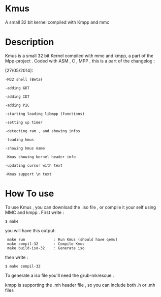 Kmus
====

A small 32 bit kernel compiled with Kmpp and mmc

Description
===

Kmus is a small 32 bit Kernel compiled with mmc and kmpp, a part of the Mpp-project . Coded with ASM , C , MPP , this is a part of the changelog :

[27/05/2014]:

    -M32 shell (Beta)

    -adding GDT

    -adding IDT

    -adding PIC

    -starting loading libmpp (functions)

    -setting up timer

    -detecting ram , and showing infos

    -loading kmus

    -showing kmus name
    
    -Kmus showing kernel header info

    -updating cursor with text

    -Kmus support \n text

How To use 
===

To use Kmus , you can download the .iso file , or compile it your self using MMC and kmpp . First write :

    $ make
  
you will have this output:

     make run             : Run Kmus (should have qemu)
     make compil-32       : Compile Kmus
     make build-iso-32    : Generate iso
  
then write :

    $ make compil-32
  
To generate a iso file you'll need the grub-mkrescue .

kmpp is supporting the .mh header file , so you can include both .h or .mh files

